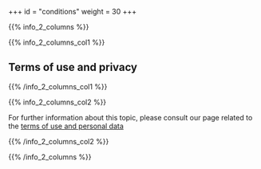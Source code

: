 +++
id = "conditions"
weight = 30
+++

{{% info_2_columns %}}

{{% info_2_columns_col1 %}}

## Terms of use and privacy

{{% /info_2_columns_col1 %}}

{{% info_2_columns_col2 %}}

For further information about this topic, please consult our page related to the [terms of use and personal data](/en/privacy/)

{{% /info_2_columns_col2 %}}

{{% /info_2_columns %}}
